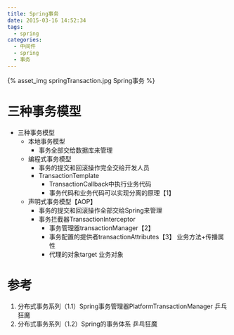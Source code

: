 ```yaml
---
title: Spring事务
date: 2015-03-16 14:52:34
tags: 
  - spring
categories: 
  - 中间件
  - spring 
  - 事务
---
```



<p></p>
<!-- more -->

{% asset_img  springTransaction.jpg  Spring事务 %}


# 三种事务模型 
+ 三种事务模型
	- 本地事务模型
		+ 事务全部交给数据库来管理
	- 编程式事务模型
		+ 事务的提交和回滚操作完全交给开发人员
		+ TransactionTemplate 
			+ TransactionCallback中执行业务代码
			+ 事务代码和业务代码可以实现分离的原理【1】
	- 声明式事务模型【AOP】
		+ 事务的提交和回滚操作全部交给Spring来管理
		+ 事务拦截器TransactionInterceptor
			+ 事务管理器transactionManager【2】
			+ 事务配置的提供者transactionAttributes【3】
				业务方法+传播属性
			+ 代理的对象target
				业务对象


# 参考
1. 分布式事务系列（1.1）Spring事务管理器PlatformTransactionManager 乒乓狂魔
2. 分布式事务系列（1.2）Spring的事务体系 乒乓狂魔
